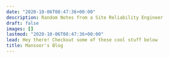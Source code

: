 ```yaml
---
date: "2020-10-06T08:47:36+00:00"
description: Random Notes from a Site Reliability Engineer
draft: false
images: []
lastmod: "2020-10-06T08:47:36+00:00"
lead: Hey there! Checkout some of these cool stuff below
title: Mansoor's Blog
---
```

